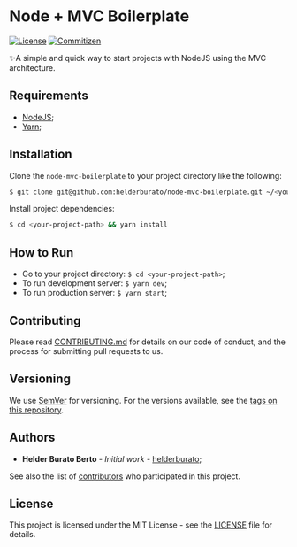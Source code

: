 # Node + MVC Boilerplate

[![License][license-badge]][license-url] [![Commitizen][commitizen-badge]][commitizen-url]

✨A simple and quick way to start projects with NodeJS using the MVC architecture.

## Requirements

- [NodeJS](https://nodejs.org/en/);
- [Yarn](https://yarnpkg.com/);

## Installation

Clone the `node-mvc-boilerplate` to your project directory like the following:
```bash
$ git clone git@github.com:helderburato/node-mvc-boilerplate.git ~/<your-app-name>
```

Install project dependencies:
```bash
$ cd <your-project-path> && yarn install
```

## How to Run

- Go to your project directory: `$ cd <your-project-path>`;
- To run development server: `$ yarn dev`;
- To run production server: `$ yarn start`;

## Contributing

Please read [CONTRIBUTING.md](CONTRIBUTING.md) for details on our code of conduct, and the process for submitting pull requests to us.

## Versioning

We use [SemVer](https://semver.org/) for versioning. For the versions available, see the [tags on this repository](https://github.com/helderburato/node-mvc-boilerpalte/tags).

## Authors

- **Helder Burato Berto** - _Initial work_ - [helderburato](https://github.com/helderburato);

See also the list of [contributors](https://github.com/helderburato/node-mvc-boilerplate/contributors) who participated in this project.

## License

This project is licensed under the MIT License - see the [LICENSE](LICENSE) file for details.

[license-badge]: https://img.shields.io/github/license/helderburato/node-mvc-boilerplate.svg
[license-url]: https://opensource.org/licenses/MIT
[commitizen-badge]: https://img.shields.io/badge/commitizen-friendly-brightgreen.svg
[commitizen-url]: http://commitizen.github.io/cz-cli/
